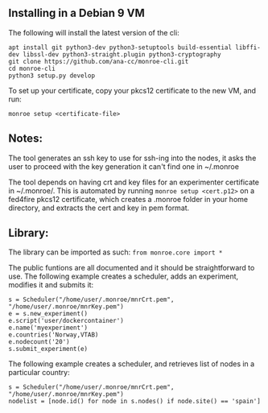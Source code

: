 ## Installing in a Debian 9 VM

The following will install the latest version of the cli:

```
apt install git python3-dev python3-setuptools build-essential libffi-dev libssl-dev python3-straight.plugin python3-cryptography
git clone https://github.com/ana-cc/monroe-cli.git
cd monroe-cli
python3 setup.py develop
```
To set up your certificate, copy your pkcs12 certificate to the new VM, and run:

```monroe setup <certificate-file>```

## Notes:

The tool generates an ssh key to use for ssh-ing into the nodes, it asks the user to proceed with the key generation it can't find one in ~/.monroe

The tool depends on having crt and key files for an experimenter certificate in ~/.monroe/. This is automated by running ```monroe setup <cert.p12>``` on a fed4fire pkcs12 certificate, which creates a .monroe folder in your home directory, and extracts the cert and key in pem format.

## Library:

The library can be imported as such:
```from monroe.core import *```

The public funtions are all documented and it should be straightforward
to use. The following example creates a scheduler, adds an experiment, modifies it and submits it:

```from monroe.core import *
s = Scheduler("/home/user/.monroe/mnrCrt.pem", "/home/user/.monroe/mnrKey.pem")
e = s.new_experiment()
e.script('user/dockercontainer')
e.name('myexperiment')
e.countries('Norway,VTAB)
e.nodecount('20')
s.submit_experiment(e)
```

The following example creates a scheduler, and retrieves list of nodes in a particular country:

```from monroe.core import *
s = Scheduler("/home/user/.monroe/mnrCrt.pem", "/home/user/.monroe/mnrKey.pem")
nodelist = [node.id() for node in s.nodes() if node.site() == 'spain']
```
